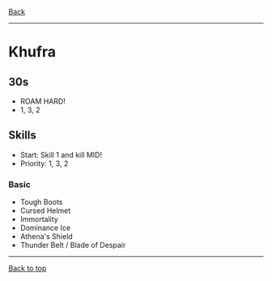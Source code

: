 [Back](../)

----

# Khufra

## 30s
- ROAM HARD!
- 1, 3, 2

## Skills
- Start: Skill 1 and kill MID!
- Priority: 1, 3, 2

### Basic
- Tough Boots
- Cursed Helmet
- Immortality
- Dominance Ice
- Athena's Shield
- Thunder Belt / Blade of Despair

----

[Back to top](./#)
